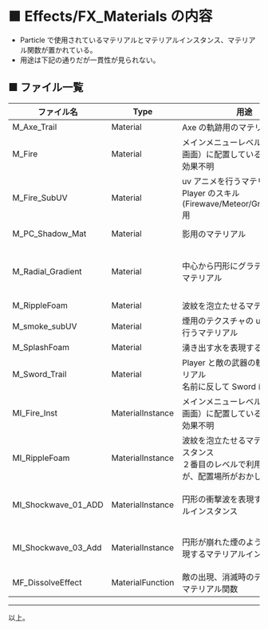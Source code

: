 # ■ Effects/FX_Materials の内容
* Particle で使用されているマテリアルとマテリアルインスタンス、マテリアル関数が置かれている。
* 用途は下記の通りだが一貫性が見られない。

## ■ ファイル一覧

| ファイル名 | Type | 用途 | 参照元 |
| ----- | ----- | ----- | ----- |
| M_Axe_Trail | Material | Axe の軌跡用のマテリアル | P_Axe_Trail |
| M_Fire | Material | メインメニューレベル（タイトル画面）に配置している<br>効果不明 | MI_Fire_Inst |
| M_Fire_SubUV | Material | uv アニメを行うマテリアル<br>Player のスキル(Firewave/Meteor/GroundPound)用 | P_Fire |
| M_PC_Shadow_Mat | Material | 影用のマテリアル | BP_PlayerCharacter<br>SM_CharM_Shadow |
| M_Radial_Gradient | Material | 中心から円形にグラデーションのマテリアル | P_Fire<br>P_Goblin_Death<br>P_Skill_03<br>P_Sword_Trail_F<br>P_Title_Main_Effect<br> |
| M_RippleFoam | Material | 波紋を泡立たせるマテリアル | MI_RippleFoam |
| M_smoke_subUV | Material | 煙用のテクスチャの uv アニメを行うマテリアル | P_Fire<br>P_Goblin_Death |
| M_SplashFoam | Material | 湧き出す水を表現するマテリアル | P_WaterSplash_Foam |
| M_Sword_Trail | Material | Player と敵の武器の軌跡用のマテリアル<br>名前に反して Sword に限らず利用 | P_Sword_Trail_F |
| MI_Fire_Inst | MaterialInstance | メインメニューレベル（タイトル画面）に配置している<br>効果不明 | ActioRPG_Main |
| MI_RippleFoam | MaterialInstance | 波紋を泡立たせるマテリアルインスタンス<br>２番目のレベルで利用しているが、配置場所がおかしく用途不明 | ActionRPG_Dungeon02_Asset |
| MI_Shockwave_01_ADD | MaterialInstance | 円形の衝撃波を表現するマテリアルインスタンス | P_Env_Fire_PP_01<br>P_Skill_001<br>P_Attack_ComboFX<br>P_Skill_Leap_Base_Velocity_Impact |
| MI_Shockwave_03_Add | MaterialInstance | 円形が崩れた煙のようなものを表現するマテリアルインスタンス | P_Impact01<br>P_Skill_001<br>P_Skill_002<br>P_Skill_Leap_Base_Velocity_Impact |
| MF_DissolveEffect | MaterialFunction | 敵の出現、消滅時のディゾルブ用マテリアル関数 | CharM_Greater_Spider<br>CharM_Gruntling_Base |

----
以上。
